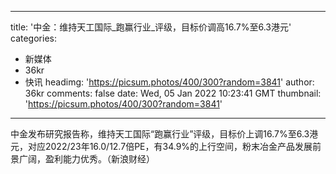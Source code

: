 
---
title: '中金：维持天工国际_跑赢行业_评级，目标价调高16.7%至6.3港元'
categories: 
 - 新媒体
 - 36kr
 - 快讯
headimg: 'https://picsum.photos/400/300?random=3841'
author: 36kr
comments: false
date: Wed, 05 Jan 2022 10:23:41 GMT
thumbnail: 'https://picsum.photos/400/300?random=3841'
---

<div>   
中金发布研究报告称，维持天工国际“跑赢行业”评级，目标价上调16.7%至6.3港元，对应2022/23年16.0/12.7倍PE，有34.9%的上行空间，粉末冶金产品发展前景广阔，盈利能力优秀。（新浪财经）  
</div>
            